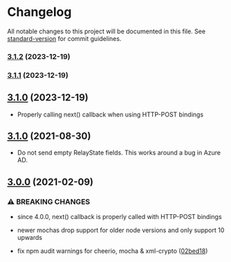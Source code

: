 # Changelog

All notable changes to this project will be documented in this file. See [standard-version](https://github.com/conventional-changelog/standard-version) for commit guidelines.

### [3.1.2](https://github.com/auth0/samlp-logout/compare/v3.1.1...v3.1.2) (2023-12-19)

### [3.1.1](https://github.com/auth0/samlp-logout/compare/v3.1.0...v3.1.1) (2023-12-19)

## [3.1.0](https://github.com/auth0/samlp-logout/compare/v3.1.0...v4.0.0) (2023-12-19)

- Properly calling next() callback when using HTTP-POST bindings

## [3.1.0](https://github.com/auth0/samlp-logout/compare/v3.0.0...v3.1.0) (2021-08-30)

- Do not send empty RelayState fields. This works around a bug in Azure AD.

## [3.0.0](https://github.com/auth0/samlp-logout/compare/v2.3.3...v3.0.0) (2021-02-09)

### ⚠ BREAKING CHANGES

- since 4.0.0, next() callback is properly called with HTTP-POST bindings

- newer mochas drop support for older node versions and only support 10 upwards

- fix npm audit warnings for cheerio, mocha & xml-crypto ([02bed18](https://github.com/auth0/samlp-logout/commit/02bed1893d44879e8a1ed306dd1d460df4d6554f))
